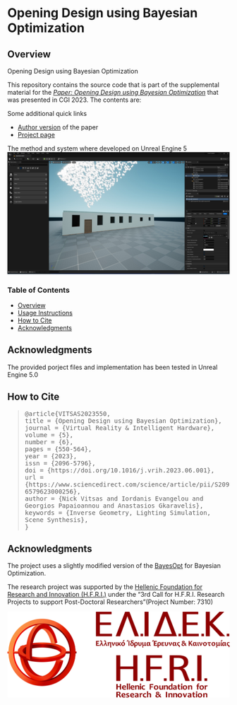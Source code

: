 # Opening Design using Bayesian Optimization

## Overview
Opening Design using Bayesian Optimization

This repository contains the source code that is part of the supplemental material for the *[Paper: Opening Design using Bayesian Optimization](https://www.sciencedirect.com/science/article/pii/S2096579623000256?via%3Dihub)* that was presented in CGI 2023. The contents are:

Some additional quick links
- [Author version](https://lotus.aueb.gr/content/CGI2023%20-%20Opening%20Design%20using%20Bayesian%20Optimization_preprint.pdf) of the paper
- [Project page](https://lotus.aueb.gr/)

The method and system where developed on Unreal Engine 5
![Image](Images/teaser.jpg)

### Table of Contents

- [Overview](#Overview)
- [Usage Instructions](#Usage-Instructions)
- [How to Cite](#How-to-Cite)
- [Acknowledgments](#Acknowledgments)

## Acknowledgments
The provided porject files and implementation has been tested in Unreal Engine 5.0

## How to Cite

<blockquote>
<pre style="white-space:pre-wrap;">
@article{VITSAS2023550,
title = {Opening Design using Bayesian Optimization},
journal = {Virtual Reality & Intelligent Hardware},
volume = {5},
number = {6},
pages = {550-564},
year = {2023},
issn = {2096-5796},
doi = {https://doi.org/10.1016/j.vrih.2023.06.001},
url = {https://www.sciencedirect.com/science/article/pii/S2096579623000256},
author = {Nick Vitsas and Iordanis Evangelou and Georgios Papaioannou and Anastasios Gkaravelis},
keywords = {Inverse Geometry, Lighting Simulation, Scene Synthesis},
}
</pre>
</blockquote>

## Acknowledgments
The project uses a slightly modified version of the [BayesOpt](https://github.com/rmcantin/bayesopt) for Bayesian Optimization.

The research project was supported by the [Hellenic Foundation for Research and Innovation (H.F.R.I.)](https://www.elidek.gr/) under the “3rd Call for H.F.R.I. Research Projects to support Post-Doctoral Researchers”(Project Number: 7310)

![Image](Images/elidek.jpg)
